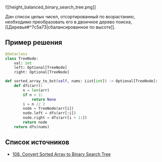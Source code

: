 ![[height_balanced_binary_search_tree.png]]

Дан список целых чисел, отсортированный по возрастанию, необходимо преобразовать его в двоичное дерево поиска, [[Деревья#^7c5a73|сбалансированное по высоте]].

## Пример решения

```Python
@dataclass
class TreeNode:
	val: int
	left: Optional[TreeNode]
	right: Optional[TreeNode]
```

```Python
def sorted_array_to_bst(self, nums: List[int]) -> Optional[TreeNode]:
	def dfs(arr):
		n = len(arr)
		if n < 1:
			return None
		i = n // 2
		node = TreeNode(arr[i])
		node.left = dfs(arr[:i])
		node.right = dfs(arr[i + 1:])
		return node
	return dfs(nums)
```

## Список источников

- [108. Convert Sorted Array to Binary Search Tree](https://leetcode.com/problems/convert-sorted-array-to-binary-search-tree/description/)